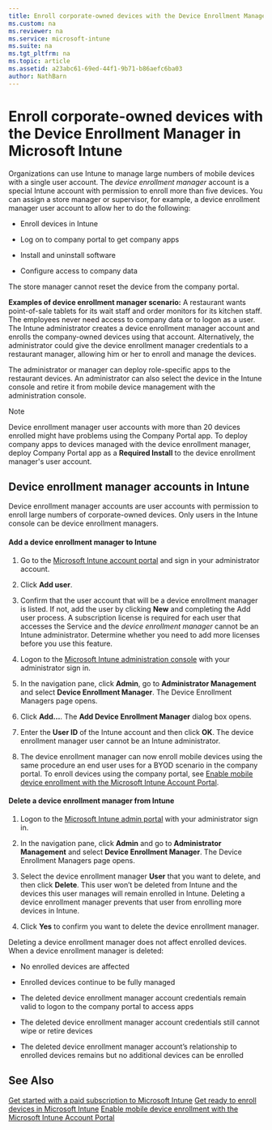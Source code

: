 ```yaml
---
title: Enroll corporate-owned devices with the Device Enrollment Manager in Microsoft Intune
ms.custom: na
ms.reviewer: na
ms.service: microsoft-intune
ms.suite: na
ms.tgt_pltfrm: na
ms.topic: article
ms.assetid: a23abc61-69ed-44f1-9b71-b86aefc6ba03
author: NathBarn
---
```

# Enroll corporate-owned devices with the Device Enrollment Manager in Microsoft Intune
Organizations can use Intune to manage large numbers of mobile devices with a single user account. The *device enrollment manager* account is a special Intune account with permission to enroll more than five devices. You can assign a store manager or supervisor, for example, a device enrollment manager user account to allow her to do the following:

-   Enroll devices in Intune

-   Log on to company portal to get company apps

-   Install and uninstall software

-   Configure access to company data

The store manager cannot reset the device from the company portal.

**Examples of device enrollment manager scenario:**
A restaurant wants point-of-sale tablets for its wait staff and order monitors for its kitchen staff. The employees never need access to company data or to logon as a user. The Intune administrator creates a device enrollment manager account and enrolls the company-owned devices using that account. Alternatively, the administrator could give the device enrollment manager credentials to a restaurant manager, allowing him or her to enroll and manage the devices.

The administrator or manager can deploy role-specific apps to the restaurant devices. An administrator can also select the device in the Intune console and retire it from mobile device management with the administration console.

> [!NOTE]
> Device enrollment manager user accounts with more than 20 devices enrolled might have problems using the Company Portal app. To deploy company apps to devices managed with the device enrollment manager, deploy Company Portal app as a **Required Install** to the device enrollment manager's user account.

## Device enrollment manager accounts in Intune
Device enrollment manager accounts are user accounts with permission to enroll large numbers of corporate-owned devices. Only users in the Intune console can be device enrollment managers.

#### Add a device enrollment manager to Intune

1.  Go to the [Microsoft Intune account portal](http://go.microsoft.com/fwlink/?LinkId=698854) and sign in your administrator account.

2.  Click **Add user**.

3.  Confirm that the user account that will be a device enrollment manager is listed. If not, add the user by clicking **New** and completing the Add user process. A subscription license is required for each user that accesses the Service and the *device enrollment manager* cannot be an Intune administrator. Determine whether you need to add more licenses before you use this feature.

4.  Logon to the [Microsoft Intune administration console](http://manage.microsoft.com) with your administrator sign in.

5.  In the navigation pane, click **Admin**, go to **Administrator Management** and select **Device Enrollment Manager**. The Device Enrollment Managers page opens.

6.  Click **Add…**. The **Add Device Enrollment Manager** dialog box opens.

7.  Enter the **User ID** of the Intune account and then click **OK**. The device enrollment manager user cannot be an Intune administrator.

8.  The device enrollment manager can now enroll mobile devices using the same procedure an end user uses for a BYOD scenario in the company portal. To enroll devices using the company portal, see [Enable mobile device enrollment with the Microsoft Intune Account Portal](../Topic/Enable-mobile-device-enrollment-with-the-Microsoft-Intune-Account-Portal.md).

#### Delete a device enrollment manager from Intune

1.  Logon to the [Microsoft Intune admin portal](http://manage.microsoft.com) with your administrator sign in.

2.  In the navigation pane, click **Admin** and go to **Administrator Management** and select **Device Enrollment Manager**. The Device Enrollment Managers page opens.

3.  Select the device enrollment manager **User** that you want to delete, and then click **Delete**. This user won’t be deleted from Intune and the devices this user manages will remain enrolled in Intune. Deleting a device enrollment manager prevents that user from enrolling more devices in Intune.

4.  Click **Yes** to confirm you want to delete the device enrollment manager.

Deleting a device enrollment manager does not affect enrolled devices. When a device enrollment manager is deleted:

-   No enrolled devices are affected

-   Enrolled devices continue to be fully managed

-   The deleted device enrollment manager account credentials remain valid to logon to the company portal to access apps

-   The deleted device enrollment manager account credentials still cannot wipe or retire devices

-   The deleted device enrollment manager account’s relationship to enrolled devices remains but no additional devices can be enrolled

## See Also
[Get started with a paid subscription to Microsoft Intune](../Topic/Get-started-with-a-paid-subscription-to-Microsoft-Intune.md)
[Get ready to enroll devices in Microsoft Intune](../Topic/Get-ready-to-enroll-devices-in-Microsoft-Intune.md)
[Enable mobile device enrollment with the Microsoft Intune Account Portal](../Topic/Enable-mobile-device-enrollment-with-the-Microsoft-Intune-Account-Portal.md)

